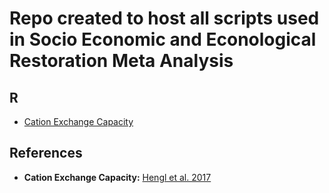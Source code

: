 # Repo created to host all scripts used in Socio Economic and Econological Restoration Meta Analysis

## R  

* [Cation Exchange Capacity](https://github.com/FelipeSBarros/RestorationMetaAnalysis/R/Calculating_SoilCEC.R)  

## References  

* **Cation Exchange Capacity:** [Hengl et al. 2017](http://journals.plos.org/plosone/article?id=10.1371/journal.pone.0169748)  
